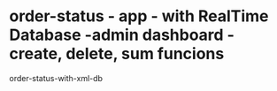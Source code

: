 # order-status - app - with RealTime Database -admin dashboard - create, delete, sum funcions
order-status-with-xml-db
